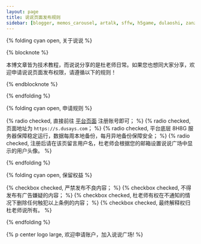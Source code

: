 ```yaml
---
layout: page
title: 说说页面发布规则
sidebar: [blogger, memos_carousel, artalk, sffw, h5game, dulaoshi, zanzhu, dao_hang, category, tagcloud, webinfo]
---
```


{% folding cyan open, 关于说说 %}

{% blocknote %}

本博文章皆为技术教程，而说说分享的是杜老师日常。如果您也想同大家分享，欢迎申请说说页面发布权限，请遵循以下的规则！

{% endblocknote %}

{% endfolding %}

{% folding cyan open, 申请规则 %}

{% radio checked, 直接前往 [平台页面](https://s.dusays.com/auth) 注册账号即可； %}
{% radio checked, 页面地址为 `https://s.dusays.com`； %}
{% radio checked, 平台底层 8H8G 服务器保障稳定运行，数据每周本地备份，每月异地备份保障安全； %}
{% radio checked, 注册后请在该页留言用户名，杜老师会根据您的邮箱设置说说广场中显示的用户头像。 %}

{% endfolding %}

{% folding cyan open, 保留权益 %}

{% checkbox checked, 严禁发布不良内容； %}
{% checkbox checked, 不得发布有广告嫌疑的内容； %}
{% checkbox checked, 杜老师有权在不通知的情况下删除任何触犯以上条例的内容； %}
{% checkbox checked, 最终解释权归杜老师说所有。 %}

{% endfolding %}

{% p center logo large, 欢迎申请账户，加入说说广场! %}